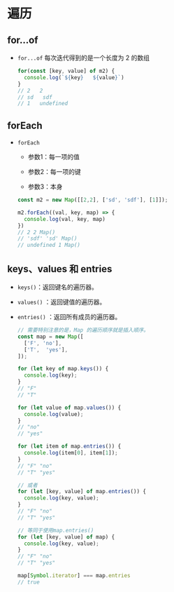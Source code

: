 # 遍历

## for...of

  - `for...of` 每次迭代得到的是一个长度为 2 的数组

    ```javascript
    for(const [key, value] of m2) {
      console.log(`${key}   ${value}`)
    }
    // 2   2
    // sd   sdf
    // 1   undefined
    ```

## forEach

  - `forEach`

      - 参数1：每一项的值

      - 参数2：每一项的键

      - 参数3：本身

    ```javascript
    const m2 = new Map([[2,2], ['sd', 'sdf'], [1]]);

    m2.forEach((val, key, map) => {
      console.log(val, key, map)
    })
    // 2 2 Map()
    // 'sdf' 'sd' Map()
    // undefined 1 Map()
    ```

## keys、values 和 entries

  - `keys()`：返回键名的遍历器。

  - `values()` ：返回键值的遍历器。

  - `entries()` ：返回所有成员的遍历器。

    ```javascript
    // 需要特别注意的是，Map 的遍历顺序就是插入顺序。
    const map = new Map([
      ['F', 'no'],
      ['T',  'yes'],
    ]);

    for (let key of map.keys()) {
      console.log(key);
    }
    // "F"
    // "T"

    for (let value of map.values()) {
      console.log(value);
    }
    // "no"
    // "yes"

    for (let item of map.entries()) {
      console.log(item[0], item[1]);
    }
    // "F" "no"
    // "T" "yes"

    // 或者
    for (let [key, value] of map.entries()) {
      console.log(key, value);
    }
    // "F" "no"
    // "T" "yes"

    // 等同于使用map.entries()
    for (let [key, value] of map) {
      console.log(key, value);
    }
    // "F" "no"
    // "T" "yes"

    map[Symbol.iterator] === map.entries
    // true
    ```
